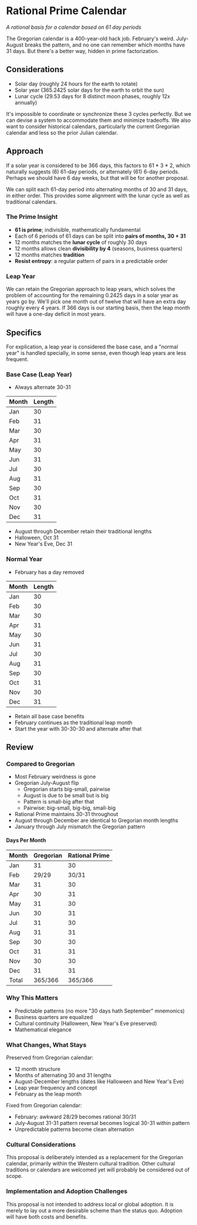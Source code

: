 # Rational Prime Calendar

*A rational basis for a calendar based on 61 day periods*

The Gregorian calendar is a 400-year-old hack job.
February's weird.
July-August breaks the pattern,
and no one can remember which months have 31 days.
But there's a better way, hidden in prime factorization.

## Considerations

* Solar day (roughly 24 hours for the earth to rotate)
* Solar year (365.2425 solar days for the earth to orbit the sun)
* Lunar cycle (29.53 days for 8 distinct moon phases, roughly 12x annually)

It's impossible to coordinate or synchronize these 3 cycles perfectly.
But we can devise a system to accommodate them and minimize tradeoffs.
We also want to consider historical calendars, particularly the current
Gregorian calendar and less so the prior Julian calendar.

## Approach

If a solar year is considered to be 366 days, this factors to 61 * 3 * 2,
which naturally suggests (6) 61-day periods, or alternately (61) 6-day periods.
Perhaps we should have 6 day weeks, but that will be for another proposal.

We can split each 61-day period into alternating months of 30 and 31 days,
in either order.  This provides some alignment with the lunar cycle as well
as traditional calendars.

### The Prime Insight

* **61 is prime**; indivisible, mathematically fundamental
* Each of 6 periods of 61 days can be split into **pairs of months, 30 + 31**
* 12 months matches the **lunar cycle** of roughly 30 days
* 12 months allows clean **divisibility by 4** (seasons, business quarters)
* 12 months matches **tradition**
* **Resist entropy**: a regular pattern of pairs in a predictable order

### Leap Year

We can retain the Gregorian approach to leap years, which solves the problem
of accounting for the remaining 0.2425 days in a solar year as years go by.
We'll pick one month out of twelve that will have an extra day roughly every
4 years.  If 366 days is our starting basis, then the leap month will have
a one-day deficit in most years.

## Specifics

For explication, a leap year is considered the base case, and a "normal year"
is handled specially, in some sense, even though leap years are less frequent.

### Base Case (Leap Year)

* Always alternate 30-31

| Month | Length |
| --- | -- |
| Jan | 30 |
| Feb | 31 |
| Mar | 30 |
| Apr | 31 |
| May | 30 |
| Jun | 31 |
| Jul | 30 |
| Aug | 31 |
| Sep | 30 |
| Oct | 31 |
| Nov | 30 |
| Dec | 31 |

* August through December retain their traditional lengths
* Halloween, Oct 31
* New Year's Eve, Dec 31

### Normal Year

* February has a day removed

| Month | Length |
| ----- | ------ |
| Jan | 30 |
| Feb | 30 |
| Mar | 30 |
| Apr | 31 |
| May | 30 |
| Jun | 31 |
| Jul | 30 |
| Aug | 31 |
| Sep | 30 |
| Oct | 31 |
| Nov | 30 |
| Dec | 31 |

* Retain all base case benefits
* February continues as the traditional leap month
* Start the year with 30-30-30 and alternate after that

## Review

### Compared to Gregorian

* Most February weirdness is gone
* Gregorian July-August flip
  - Gregorian starts big-small, pairwise
  - August is due to be small but is big
  - Pattern is small-big after that
  - Pairwise: big-small, big-big, small-big
* Rational Prime maintains 30-31 throughout
* August through December are identical to Gregorian month lengths
* January through July mismatch the Gregorian pattern

#### Days Per Month

| Month | Gregorian | Rational Prime |
| ----- | --------- | -------------- |
| Jan   | 31        | 30             |
| Feb   | 29/29     | 30/31          |
| Mar   | 31        | 30             |
| Apr   | 30        | 31             |
| May   | 31        | 30             |
| Jun   | 30        | 31             |
| Jul   | 31        | 30             |
| Aug   | 31        | 31             |
| Sep   | 30        | 30             |
| Oct   | 31        | 31             |
| Nov   | 30        | 30             |
| Dec   | 31        | 31             |
| Total | 365/366   | 365/366        |

### Why This Matters

* Predictable patterns (no more "30 days hath September" mnemonics)
* Business quarters are equalized
* Cultural continuity (Halloween, New Year's Eve preserved)
* Mathematical elegance

### What Changes, What Stays

Preserved from Gregorian calendar:

* 12 month structure
* Months of alternating 30 and 31 lengths
* August-December lengths (dates like Halloween and New Year's Eve)
* Leap year frequency and concept
* February as the leap month

Fixed from Gregorian calendar:

* February: awkward 28/29 becomes rational 30/31
* July-August 31-31 pattern reversal becomes logical 30-31 within pattern
* Unpredictable patterns become clean alternation

### Cultural Considerations

This proposal is deliberately intended as a replacement for the Gregorian
calendar, primarily within the Western cultural tradition.
Other cultural traditions or calendars are welcomed yet will probably be
considered out of scope.

### Implementation and Adoption Challenges

This proposal is not intended to address local or global adoption.
It is merely to lay out a more desirable scheme than the status quo.
Adoption will have both costs and benefits.
